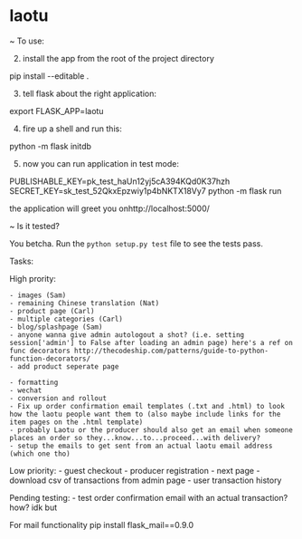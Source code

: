 # laotu

~ To use:

2. install the app from the root of the project directory

pip install --editable .

3. tell flask about the right application:

export FLASK_APP=laotu

4. fire up a shell and run this:

python -m flask initdb

5. now you can run application in test mode:

PUBLISHABLE_KEY=pk_test_haUn12yj5cA394KQd0K37hzh SECRET_KEY=sk_test_52QkxEpzwiy1p4bNKTX18Vy7 python -m flask run

the application will greet you onhttp://localhost:5000/

~ Is it tested?

You betcha.  Run the `python setup.py test` file to
see the tests pass.



Tasks:


High prority:

    - images (Sam)
    - remaining Chinese translation (Nat)
    - product page (Carl)
    - multiple categories (Carl)
    - blog/splashpage (Sam)
    - anyone wanna give admin autologout a shot? (i.e. setting session['admin'] to False after loading an admin page) here's a ref on func decorators http://thecodeship.com/patterns/guide-to-python-function-decorators/
    - add product seperate page 
    
    - formatting
    - wechat
    - conversion and rollout
    - Fix up order confirmation email templates (.txt and .html) to look how the laotu people want them to (also maybe include links for the item pages on the .html template)
    - probably Laotu or the producer should also get an email when someone places an order so they...know...to...proceed...with delivery?
    - setup the emails to get sent from an actual laotu email address (which one tho)


Low priority:
    - guest checkout
    - producer registration
    - next page 
    - download csv of transactions from admin page 
    - user transaction history 

Pending testing:
    - test order confirmation email with an actual transaction? how? idk but

For mail functionality pip install flask_mail==0.9.0 


